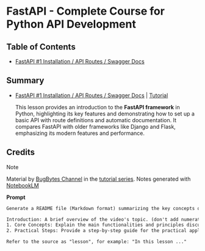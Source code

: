 # FastAPI - Complete Course for Python API Development

## Table of Contents

- [FastAPI #1 Installation / API Routes / Swagger Docs](./notes/lesson-01.md)

## Summary

- [FastAPI #1 Installation / API Routes / Swagger Docs](./notes/lesson-01.md) | [Tutorial](https://youtu.be/Lw-zLopB3o0?si=jyZFx4LbnJOiaryP)

  This lesson provides an introduction to the **FastAPI framework** in Python, highlighting its key features and demonstrating how to set up a basic API with route definitions and automatic documentation. It compares FastAPI with older frameworks like Django and Flask, emphasizing its modern features and performance.

## Credits

> [!NOTE]
> Material by [BugBytes Channel](https://www.youtube.com/@bugbytes3923) in the [tutorial series](https://youtube.com/playlist?list=PL-2EBeDYMIbQghmnb865lpdmYyWU3I5F1&si=mC2A2xLr3VMZ71IG).
> Notes generated with [NotebookLM](https://notebooklm.google)

**Prompt**

```txt
Generate a README file (Markdown format) summarizing the key concepts of the source video. Include the following sections:

Introduction: A brief overview of the video's topic. (don't add numeration for this section)
1. Core Concepts: Explain the main functionalities and principles discussed.
2. Practical Steps: Provide a step-by-step guide for the practical application of the concepts in the video. For each step, clearly explain the action and include the corresponding code block (if any) directly after the step description. (not required to put "action" or "code" subtitle)

Refer to the source as "lesson", for example: "In this lesson ..."
```
